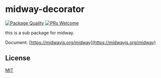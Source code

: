 # midway-decorator

[![Package Quality](http://npm.packagequality.com/shield/@midwayjs/decorator.svg)](http://packagequality.com/#?package=@midwayjs/decorator)
[![PRs Welcome](https://img.shields.io/badge/PRs-welcome-brightgreen.svg)](https://github.com/midwayjs/midway/pulls)

this is a sub package for midway.

Document: [https://midwayjs.org/midway](https://midwayjs.org/midway)

## License

[MIT]((http://github.com/midwayjs/midway/blob/master/LICENSE))
